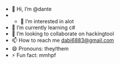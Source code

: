 - 👋 Hi, I’m @dante
- - 👀 I’m interested in alot
- 🌱 I’m currently learning c#
- 💞️ I’m looking to collaborate on hackingtool
- 📫 How to reach me dabi6883@gmail.com
- 😄 Pronouns: they/them
- ⚡ Fun fact: mmhpf

<!---
danteinrain/danteinrain is a ✨ special ✨ repository because its `README.md` (this file) appears on your GitHub profile.
You can click the Preview link to take a look at your changes.
--->
